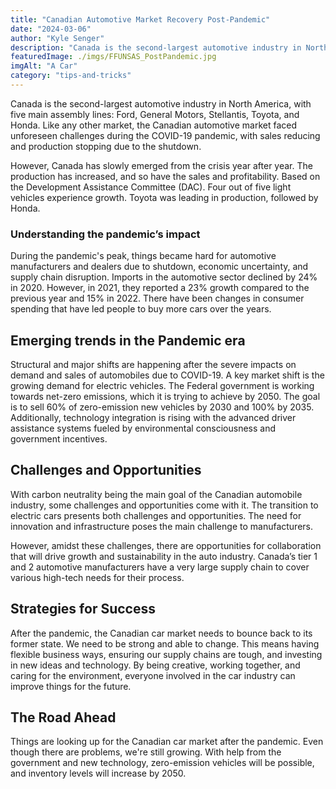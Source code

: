 ```yaml
---
title: "Canadian Automotive Market Recovery Post-Pandemic"
date: "2024-03-06"
author: "Kyle Senger"
description: "Canada is the second-largest automotive industry in North America, with five main assembly lines: Ford, General Motors, Stellantis, Toyota, and Honda. Like any other market, the Canadian automotive market faced unforeseen challenges during the COVID-19 pandemic, with sales reducing and production stopping due to the shutdown."
featuredImage: ./imgs/FFUNSAS_PostPandemic.jpg
imgAlt: "A Car"
category: "tips-and-tricks"
---
```


Canada is the second-largest automotive industry in North America, with five main assembly lines: Ford, General Motors, Stellantis, Toyota, and Honda. Like any other market, the Canadian automotive market faced unforeseen challenges during the COVID-19 pandemic, with sales reducing and production stopping due to the shutdown.

However, Canada has slowly emerged from the crisis year after year. The production has increased, and so have the sales and profitability. Based on the Development Assistance Committee (DAC). Four out of five light vehicles experience growth. Toyota was leading in production, followed by Honda.

### Understanding the pandemic’s impact

During the pandemic's peak, things became hard for automotive manufacturers and dealers due to shutdown, economic uncertainty, and supply chain disruption. Imports in the automotive sector declined by 24% in 2020. However, in 2021, they reported a 23% growth compared to the previous year and 15% in 2022. There have been changes in consumer spending that have led people to buy more cars over the years.

## Emerging trends in the Pandemic era

Structural and major shifts are happening after the severe impacts on demand and sales of automobiles due to COVID-19. A key market shift is the growing demand for electric vehicles.
The Federal government is working towards net-zero emissions, which it is trying to achieve by 2050. The goal is to sell 60% of zero-emission new vehicles by 2030 and 100% by 2035.
Additionally, technology integration is rising with the advanced driver assistance systems fueled by environmental consciousness and government incentives.

## Challenges and Opportunities

With carbon neutrality being the main goal of the Canadian automobile industry, some challenges and opportunities come with it. The transition to electric cars presents both challenges and opportunities. The need for innovation and infrastructure poses the main challenge to manufacturers.

However, amidst these challenges, there are opportunities for collaboration that will drive growth and sustainability in the auto industry. Canada’s tier 1 and 2 automotive manufacturers have a very large supply chain to cover various high-tech needs for their process.

## Strategies for Success

After the pandemic, the Canadian car market needs to bounce back to its former state. We need to be strong and able to change. This means having flexible business ways, ensuring our supply chains are tough, and investing in new ideas and technology. By being creative, working together, and caring for the environment, everyone involved in the car industry can improve things for the future.

## The Road Ahead

Things are looking up for the Canadian car market after the pandemic. Even though there are problems, we're still growing. With help from the government and new technology, zero-emission vehicles will be possible, and inventory levels will increase by 2050.
